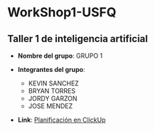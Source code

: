 # WorkShop1-USFQ
## Taller 1 de inteligencia artificial

- **Nombre del grupo**: GRUPO 1
- **Integrantes del grupo**:
  * KEVIN SANCHEZ
  * BRYAN TORRES
  * JORDY GARZON
  * JOSE MENDEZ

- **Link**: [Planificación en ClickUp](https://app.clickup.com/xxxxxx)
